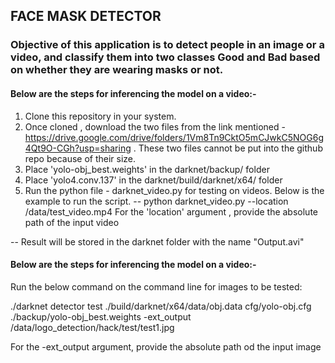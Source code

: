 
##  FACE MASK DETECTOR 

### Objective of this application is to detect people in an image or a video, and classify them into two classes Good and Bad based on whether they are wearing masks or not.



#### Below are the steps for inferencing the model on a video:-

1) Clone this repository in your system.
2) Once cloned , download the two files from the link mentioned - https://drive.google.com/drive/folders/1Vm8Tn9CktO5mCJwkC5NOG6g4Qt9O-CGh?usp=sharing  . These two files cannot be put into the github repo because of their size.
3) Place  'yolo-obj_best.weights' in the darknet/backup/ folder
4) Place 'yolo4.conv.137' in the darknet/build/darknet/x64/ folder
5) Run the python file - darknet_video.py for testing on videos. Below is the example to run the script.
 -- python darknet_video.py --location /data/test_video.mp4
 For the 'location' argument , provide the absolute path of the input video
 
 -- Result will be stored in the darknet folder with the name "Output.avi"
 
 
#### Below are the steps for inferencing the model on a video:-
Run the below command on the command line for images to be tested:

./darknet detector test ./build/darknet/x64/data/obj.data cfg/yolo-obj.cfg ./backup/yolo-obj_best.weights -ext_output /data/logo_detection/hack/test/test1.jpg

For the -ext_output argument, provide the absolute path od the input image

